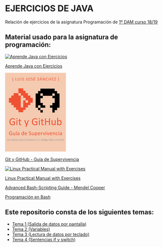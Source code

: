 # EJERCICIOS DE JAVA
Relación de ejercicios de la asignatura Programación de [1º DAM curso 18/19](https://github.com/IESCampanillas/indice-dam-y-daw#1%C2%BA-dam)

## Material usado para la asignatura de programación:

<a href="https://leanpub.com/aprendejava">![Aprende Java con Ejercicios](https://github.com/LuisJoseSanchez/programacion/blob/master/aprendejava200.jpg)</a>

[Aprende Java con Ejercicios](https://leanpub.com/aprendejava/)

<a href="https://leanpub.com/gitygithub/">![Git y GitHub - Guía de Supervivencia](https://github.com/LuisJoseSanchez/dwes/blob/master/gitygithub200.jpg)</a>

[Git y GitHub - Guía de Supervivencia](https://leanpub.com/gitygithub/)


<a href="linux_practical_manual_31_07_2014_en.pdf">![Linux Practical Manual with Exercises](https://github.com/LuisJoseSanchez/programacion/blob/master/linuxpracticalmanual200.png)</a>

[Linux Practical Manual with Exercises](linux_practical_manual_31_07_2014_en.pdf)

[Advanced Bash-Scripting Guide - Mendel Cooper](abs-guide.pdf)

[Programación en Bash](manualbash.pdf)

## Este repositorio consta de los siguientes temas:
* [Tema 1 (Salida de datos por pantalla)](https://github.com/Jose-Robles/ejercicios-de-java/tree/master/Tema%201)
* [Tema 2 (Variables)](https://github.com/Jose-Robles/ejercicios-de-java/tree/master/Tema%202)
* [Tema 3 (Lectura de datos por teclado)](https://github.com/Jose-Robles/ejercicios-de-java/tree/master/Tema%203)
* [Tema 4 (Sentencias if y switch)](https://github.com/Jose-Robles/ejercicios-de-java/tree/master/Tema%204)
